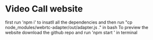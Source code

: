 # Video Call website 
first run 'npm i' to insatll all the dependencies
and then run "cp node_modules/webrtc-adapter/out/adapter.js ." in bash
To preview the website download the github repo and run 'npm start ' in terminal
 
